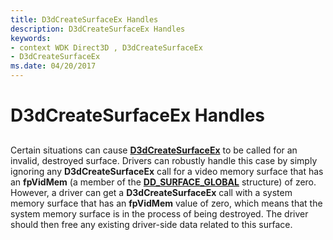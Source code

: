 ```yaml
---
title: D3dCreateSurfaceEx Handles
description: D3dCreateSurfaceEx Handles
keywords:
- context WDK Direct3D , D3dCreateSurfaceEx
- D3dCreateSurfaceEx
ms.date: 04/20/2017
---
```


# D3dCreateSurfaceEx Handles


## <span id="ddk_d3dcreatesurfaceex_handles_gg"></span><span id="DDK_D3DCREATESURFACEEX_HANDLES_GG"></span>


Certain situations can cause [**D3dCreateSurfaceEx**](/windows/win32/api/ddrawint/nc-ddrawint-pdd_createsurfaceex) to be called for an invalid, destroyed surface. Drivers can robustly handle this case by simply ignoring any **D3dCreateSurfaceEx** call for a video memory surface that has an **fpVidMem** (a member of the [**DD\_SURFACE\_GLOBAL**](/windows/win32/api/ddrawint/ns-ddrawint-dd_surface_global) structure) of zero. However, a driver can get a **D3dCreateSurfaceEx** call with a system memory surface that has an **fpVidMem** value of zero, which means that the system memory surface is in the process of being destroyed. The driver should then free any existing driver-side data related to this surface.

 

